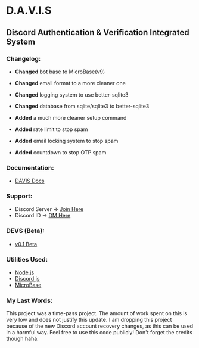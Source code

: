 # D.A.V.I.S
## Discord Authentication & Verification Integrated System

### Changelog:
- **Changed** bot base to MicroBase(v9)
- **Changed** email format to a more cleaner one
- **Changed** logging system to use better-sqlite3
- **Changed** database from sqlite/sqlite3 to better-sqlite3

- **Added** a much more cleaner setup command
- **Added** rate limit to stop spam
- **Added** email locking system to stop spam
- **Added** countdown to stop OTP spam

### Documentation:
- [DAVIS Docs](https://davis-docs.vercel.app)

### Support:
- Discord Server -> [Join Here](https://discord.gg/CaFh9TbCTb)
- Discord ID -> [DM Here](https://discord.com/users/1023172721141624832)

### DEVS (Beta):
- [v0.1 Beta](https://github.com/toohiggh/devs-beta)

### Utilities Used:
- [Node.js](https://nodejs.org/en)
- [Discord.js](https://discord.js.org/)
- [MicroBase](https://github.com/MusicMakerOwO/MicroBase/)

### My Last Words:
This project was a time-pass project. The amount of work spent on this is very low and does not justify this update. I am dropping this project because of the new Discord account recovery changes, as this can be used in a harmful way. Feel free to use this code publicly! Don't forget the credits though haha.
